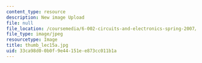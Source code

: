 ```yaml
---
content_type: resource
description: New image Upload
file: null
file_location: /coursemedia/6-002-circuits-and-electronics-spring-2007/33ca98d00b0f9e44151ee873cc011b1a_thumb_lec15a.jpg
file_type: image/jpeg
resourcetype: Image
title: thumb_lec15a.jpg
uid: 33ca98d0-0b0f-9e44-151e-e873cc011b1a
---
```

